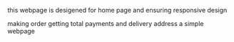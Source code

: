 this webpage is desigened for home page and ensuring responsive design 

making order getting total payments and delivery address 
a simple webpage 
